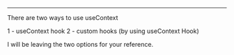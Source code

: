 ---

There are two ways to use useContext

1 - useContext hook 
2 - custom hooks (by using useContext Hook)

I will be leaving the two options for your reference.
